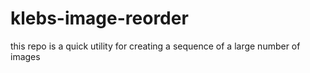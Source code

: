 # klebs-image-reorder
this repo is a quick utility for creating a sequence of a large number of images
